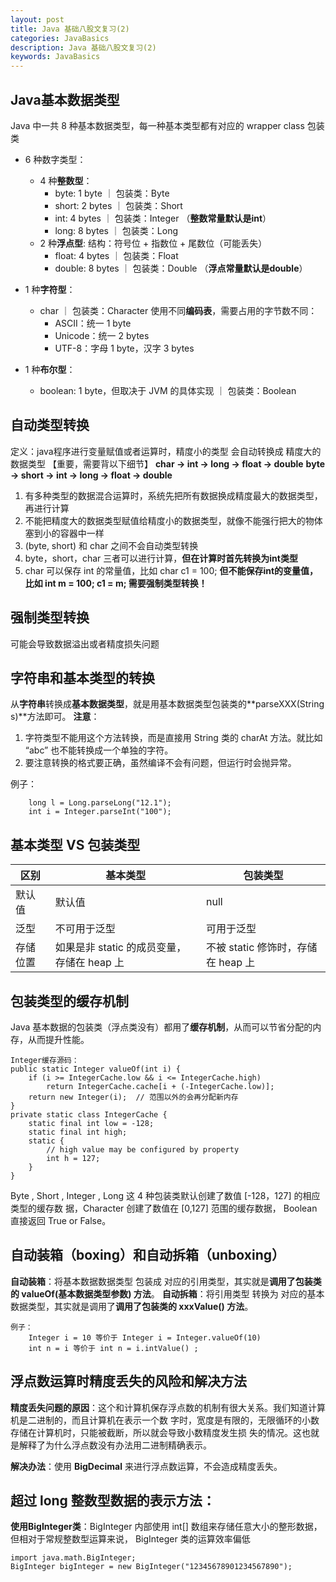 ```yaml
---
layout: post
title: Java 基础八股文复习(2)
categories: JavaBasics
description: Java 基础八股文复习(2)
keywords: JavaBasics
---
```


## Java基本数据类型

Java 中一共 8 种基本数据类型，每一种基本类型都有对应的 wrapper class 包装类

- 6 种数字类型：
    * 4 种**整数型**：
        * byte: 1 byte ｜ 包装类：Byte
        * short: 2 bytes ｜ 包装类：Short
        * int: 4 bytes ｜ 包装类：Integer   （**整数常量默认是int**）
        * long: 8 bytes ｜ 包装类：Long
    * 2 种**浮点型**: 
        结构：符号位 + 指数位 + 尾数位（可能丢失）
        * float: 4 bytes ｜ 包装类：Float
        * double: 8 bytes ｜ 包装类：Double （**浮点常量默认是double**）
- 1 种**字符型**：
    * char ｜ 包装类：Character
        使用不同**编码表**，需要占用的字节数不同：
        - ASCII：统一 1 byte
        - Unicode：统一 2 bytes
        - UTF-8：字母 1 byte，汉字 3 bytes

- 1 种**布尔型**：
    * boolean: 1 byte，但取决于 JVM 的具体实现 ｜ 包装类：Boolean

## 自动类型转换

定义：java程序进行变量赋值或者运算时，精度小的类型 会自动转换成 精度大的 数据类型
【重要，需要背以下细节】
**char -> int -> long -> float -> double**
**byte -> short -> int -> long -> float -> double**

1. 有多种类型的数据混合运算时，系统先把所有数据换成精度最大的数据类型，再进行计算
2. 不能把精度大的数据类型赋值给精度小的数据类型，就像不能强行把大的物体塞到小的容器中一样
2. (byte, short) 和 char 之间不会自动类型转换
3. byte，short，char 三者可以进行计算，**但在计算时首先转换为int类型**
4. char 可以保存 int 的常量值，比如 char c1 = 100; **但不能保存int的变量值，比如 int m = 100; c1 = m; 需要强制类型转换！**

## 强制类型转换
可能会导致数据溢出或者精度损失问题

## 字符串和基本类型的转换
从**字符串**转换成**基本数据类型**，就是用基本数据类型包装类的**parseXXX(String s)**方法即可。
**注意**：
1. 字符类型不能用这个方法转换，而是直接用 String 类的 charAt 方法。就比如 “abc” 也不能转换成一个单独的字符。
2. 要注意转换的格式要正确，虽然编译不会有问题，但运行时会抛异常。

例子：
```
    long l = Long.parseLong("12.1");
    int i = Integer.parseInt("100");
```

## 基本类型 VS 包装类型

|   区别    |   基本类型   | 包装类型  |
|  ----  | ----  | ----  |
| 默认值  |   默认值  |  null |
| 泛型  |   不可用于泛型  |  可用于泛型 |
| 存储位置  |   如果是非 static 的成员变量，存储在 heap 上  |  不被 static 修饰时，存储在 heap 上 |

## 包装类型的缓存机制

Java 基本数据的包装类（浮点类没有）都用了**缓存机制**，从而可以节省分配的内存，从而提升性能。

```
Integer缓存源码：
public static Integer valueOf(int i) {
    if (i >= IntegerCache.low && i <= IntegerCache.high)
        return IntegerCache.cache[i + (-IntegerCache.low)];
    return new Integer(i);  // 范围以外的会再分配新内存
}
private static class IntegerCache {
    static final int low = -128;
    static final int high;
    static {
        // high value may be configured by property
        int h = 127; 
    }
}
```

Byte , Short , Integer , Long 这 4 种包装类默认创建了数值 [-128，127] 的相应类型的缓存数
据，Character 创建了数值在 [0,127] 范围的缓存数据， Boolean 直接返回 True or False。

## 自动装箱（boxing）和自动拆箱（unboxing）

**自动装箱**：将基本数据数据类型 包装成 对应的引用类型，其实就是**调用了包装类的 valueOf(基本数据类型参数) 方法**。
**自动拆箱**：将引用类型 转换为 对应的基本数据类型，其实就是调用了**调用了包装类的 xxxValue() 方法**。

```
例子：
    Integer i = 10 等价于 Integer i = Integer.valueOf(10) 
    int n = i 等价于 int n = i.intValue() ;
```

## 浮点数运算时精度丢失的风险和解决方法

**精度丢失问题的原因**：这个和计算机保存浮点数的机制有很大关系。我们知道计算机是二进制的，而且计算机在表示一个数
字时，宽度是有限的，无限循环的小数存储在计算机时，只能被截断，所以就会导致小数精度发生损
失的情况。这也就是解释了为什么浮点数没有办法用二进制精确表示。

**解决办法**：使用 **BigDecimal** 来进行浮点数运算，不会造成精度丢失。

## 超过 long 整数型数据的表示方法：

**使用BigInteger类**：BigInteger 内部使用 int[] 数组来存储任意大小的整形数据，但相对于常规整数型运算来说， BigInteger 类的运算效率偏低
```
import java.math.BigInteger;
BigInteger bigInteger = new BigInteger("12345678901234567890");
```